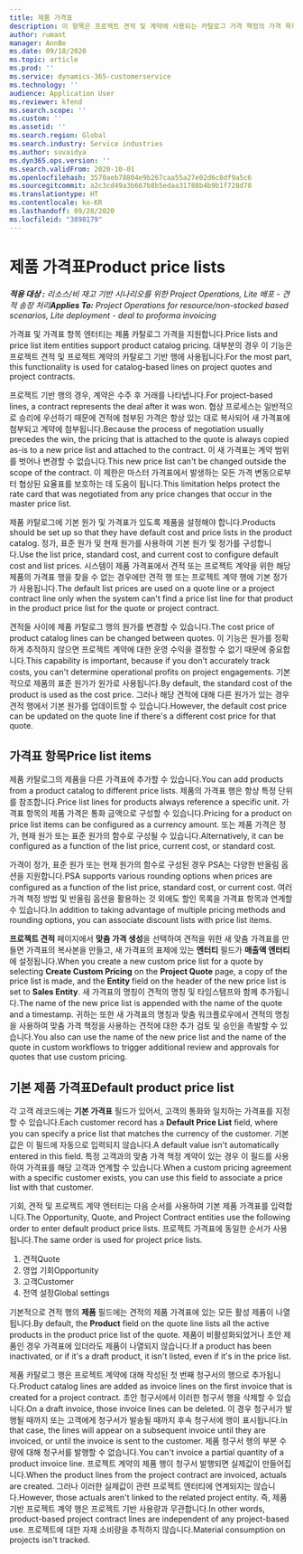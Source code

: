 ```yaml
---
title: 제품 가격표
description: 이 항목은 프로젝트 견적 및 계약에 사용되는 카탈로그 가격 책정의 가격 목록에 대한 정보를 제공합니다.
author: rumant
manager: AnnBe
ms.date: 09/18/2020
ms.topic: article
ms.prod: ''
ms.service: dynamics-365-customerservice
ms.technology: ''
audience: Application User
ms.reviewer: kfend
ms.search.scope: ''
ms.custom: ''
ms.assetid: ''
ms.search.region: Global
ms.search.industry: Service industries
ms.author: suvaidya
ms.dyn365.ops.version: ''
ms.search.validFrom: 2020-10-01
ms.openlocfilehash: 3570aeb78804e9b267caa55a27e02d6c8df9a5c6
ms.sourcegitcommit: a2c3cd49a3b667b8b5edaa31788b4b9b1f728d78
ms.translationtype: HT
ms.contentlocale: ko-KR
ms.lasthandoff: 09/28/2020
ms.locfileid: "3898179"
---
```

# <a name="product-price-lists"></a><span data-ttu-id="1c1cc-103">제품 가격표</span><span class="sxs-lookup"><span data-stu-id="1c1cc-103">Product price lists</span></span>

<span data-ttu-id="1c1cc-104">_**적용 대상 :** 리소스/비 재고 기반 시나리오를 위한 Project Operations, Lite 배포 - 견적 송장 처리_</span><span class="sxs-lookup"><span data-stu-id="1c1cc-104">_**Applies To:** Project Operations for resource/non-stocked based scenarios, Lite deployment - deal to proforma invoicing_</span></span>

<span data-ttu-id="1c1cc-105">가격표 및 가격표 항목 엔터티는 제품 카탈로그 가격을 지원합니다.</span><span class="sxs-lookup"><span data-stu-id="1c1cc-105">Price lists and price list item entities support product catalog pricing.</span></span> <span data-ttu-id="1c1cc-106">대부분의 경우 이 기능은 프로젝트 견적 및 프로젝트 계약의 카탈로그 기반 행에 사용됩니다.</span><span class="sxs-lookup"><span data-stu-id="1c1cc-106">For the most part, this functionality is used for catalog-based lines on project quotes and project contracts.</span></span>

<span data-ttu-id="1c1cc-107">프로젝트 기반 행의 경우, 계약은 수주 후 거래를 나타냅니다.</span><span class="sxs-lookup"><span data-stu-id="1c1cc-107">For project-based lines, a contract represents the deal after it was won.</span></span> <span data-ttu-id="1c1cc-108">협상 프로세스는 일반적으로 승리에 우선하기 때문에 견적에 첨부된 가격은 항상 있는 대로 복사되어 새 가격표에 첨부되고 계약에 첨부됩니다.</span><span class="sxs-lookup"><span data-stu-id="1c1cc-108">Because the process of negotiation usually precedes the win, the pricing that is attached to the quote is always copied as-is to a new price list and attached to the contract.</span></span> <span data-ttu-id="1c1cc-109">이 새 가격표는 계약 범위를 벗어나 변경할 수 없습니다.</span><span class="sxs-lookup"><span data-stu-id="1c1cc-109">This new price list can't be changed outside the scope of the contract.</span></span> <span data-ttu-id="1c1cc-110">이 제한은 마스터 가격표에서 발생하는 모든 가격 변동으로부터 협상된 요율표를 보호하는 데 도움이 됩니다.</span><span class="sxs-lookup"><span data-stu-id="1c1cc-110">This limitation helps protect the rate card that was negotiated from any price changes that occur in the master price list.</span></span>

<span data-ttu-id="1c1cc-111">제품 카탈로그에 기본 원가 및 가격표가 있도록 제품을 설정해야 합니다.</span><span class="sxs-lookup"><span data-stu-id="1c1cc-111">Products should be set up so that they have default cost and price lists in the product catalog.</span></span> <span data-ttu-id="1c1cc-112">정가, 표준 원가 및 현재 원가를 사용하여 기본 원가 및 정가를 구성합니다.</span><span class="sxs-lookup"><span data-stu-id="1c1cc-112">Use the list price, standard cost, and current cost to configure default cost and list prices.</span></span> <span data-ttu-id="1c1cc-113">시스템이 제품 가격표에서 견적 또는 프로젝트 계약을 위한 해당 제품의 가격표 행을 찾을 수 없는 경우에만 견적 행 또는 프로젝트 계약 행에 기본 정가가 사용됩니다.</span><span class="sxs-lookup"><span data-stu-id="1c1cc-113">The default list prices are used on a quote line or a project contract line only when the system can't find a price list line for that product in the product price list for the quote or project contract.</span></span>

<span data-ttu-id="1c1cc-114">견적들 사이에 제품 카탈로그 행의 원가를 변경할 수 있습니다.</span><span class="sxs-lookup"><span data-stu-id="1c1cc-114">The cost price of product catalog lines can be changed between quotes.</span></span> <span data-ttu-id="1c1cc-115">이 기능은 원가를 정확하게 추적하지 않으면 프로젝트 계약에 대한 운영 수익을 결정할 수 없기 때문에 중요합니다.</span><span class="sxs-lookup"><span data-stu-id="1c1cc-115">This capability is important, because if you don't accurately track costs, you can't determine operational profits on project engagements.</span></span> <span data-ttu-id="1c1cc-116">기본적으로 제품의 표준 원가가 원가로 사용됩니다.</span><span class="sxs-lookup"><span data-stu-id="1c1cc-116">By default, the standard cost of the product is used as the cost price.</span></span> <span data-ttu-id="1c1cc-117">그러나 해당 견적에 대해 다른 원가가 있는 경우 견적 행에서 기본 원가를 업데이트할 수 있습니다.</span><span class="sxs-lookup"><span data-stu-id="1c1cc-117">However, the default cost price can be updated on the quote line if there's a different cost price for that quote.</span></span>

## <a name="price-list-items"></a><span data-ttu-id="1c1cc-118">가격표 항목</span><span class="sxs-lookup"><span data-stu-id="1c1cc-118">Price list items</span></span>

<span data-ttu-id="1c1cc-119">제품 카탈로그의 제품을 다른 가격표에 추가할 수 있습니다.</span><span class="sxs-lookup"><span data-stu-id="1c1cc-119">You can add products from a product catalog to different price lists.</span></span> <span data-ttu-id="1c1cc-120">제품의 가격표 행은 항상 특정 단위를 참조합니다.</span><span class="sxs-lookup"><span data-stu-id="1c1cc-120">Price list lines for products always reference a specific unit.</span></span> <span data-ttu-id="1c1cc-121">가격표 항목의 제품 가격은 통화 금액으로 구성할 수 있습니다.</span><span class="sxs-lookup"><span data-stu-id="1c1cc-121">Pricing for a product on price list items can be configured as a currency amount.</span></span> <span data-ttu-id="1c1cc-122">또는 제품 가격은 정가, 현재 원가 또는 표준 원가의 함수로 구성될 수 있습니다.</span><span class="sxs-lookup"><span data-stu-id="1c1cc-122">Alternatively, it can be configured as a function of the list price, current cost, or standard cost.</span></span>

<span data-ttu-id="1c1cc-123">가격이 정가, 표준 원가 또는 현재 원가의 함수로 구성된 경우 PSA는 다양한 반올림 옵션을 지원합니다.</span><span class="sxs-lookup"><span data-stu-id="1c1cc-123">PSA supports various rounding options when prices are configured as a function of the list price, standard cost, or current cost.</span></span> <span data-ttu-id="1c1cc-124">여러 가격 책정 방법 및 반올림 옵션을 활용하는 것 외에도 할인 목록을 가격표 항목과 연계할 수 있습니다.</span><span class="sxs-lookup"><span data-stu-id="1c1cc-124">In addition to taking advantage of multiple pricing methods and rounding options, you can associate discount lists with price list items.</span></span> 

<span data-ttu-id="1c1cc-125">**프로젝트 견적** 페이지에서 **맞춤 가격 생성**을 선택하여 견적을 위한 새 맞춤 가격표를 만들면 가격표의 복사본을 만들고, 새 가격표의 표제에 있는 **엔터티** 필드가 **매출액 엔터티**에 설정됩니다.</span><span class="sxs-lookup"><span data-stu-id="1c1cc-125">When you create a new custom price list for a quote by selecting **Create Custom Pricing** on the **Project Quote** page, a copy of the price list is made, and the **Entity** field on the header of the new price list is set to **Sales Entity**.</span></span> <span data-ttu-id="1c1cc-126">새 가격표의 명칭이 견적의 명칭 및 타임스탬프와 함께 추가됩니다.</span><span class="sxs-lookup"><span data-stu-id="1c1cc-126">The name of the new price list is appended with the name of the quote and a timestamp.</span></span> <span data-ttu-id="1c1cc-127">귀하는 또한 새 가격표의 명칭과 맞춤 워크플로우에서 견적의 명칭을 사용하여 맞춤 가격 책정을 사용하는 견적에 대한 추가 검토 및 승인을 촉발할 수 있습니다.</span><span class="sxs-lookup"><span data-stu-id="1c1cc-127">You also can use the name of the new price list and the name of the quote in custom workflows to trigger additional review and approvals for quotes that use custom pricing.</span></span>

 
## <a name="default-product-price-list"></a><span data-ttu-id="1c1cc-128">기본 제품 가격표</span><span class="sxs-lookup"><span data-stu-id="1c1cc-128">Default product price list</span></span>
<span data-ttu-id="1c1cc-129">각 고객 레코드에는 **기본 가격표** 필드가 있어서, 고객의 통화와 일치하는 가격표를 지정할 수 있습니다.</span><span class="sxs-lookup"><span data-stu-id="1c1cc-129">Each customer record has a **Default Price List** field, where you can specify a price list that matches the currency of the customer.</span></span> <span data-ttu-id="1c1cc-130">기본값은 이 필드에 자동으로 입력되지 않습니다.</span><span class="sxs-lookup"><span data-stu-id="1c1cc-130">A default value isn't automatically entered in this field.</span></span> <span data-ttu-id="1c1cc-131">특정 고객과의 맞춤 가격 책정 계약이 있는 경우 이 필드를 사용하여 가격표를 해당 고객과 연계할 수 있습니다.</span><span class="sxs-lookup"><span data-stu-id="1c1cc-131">When a custom pricing agreement with a specific customer exists, you can use this field to associate a price list with that customer.</span></span>

<span data-ttu-id="1c1cc-132">기회, 견적 및 프로젝트 계약 엔터티는 다음 순서를 사용하여 기본 제품 가격표를 입력합니다.</span><span class="sxs-lookup"><span data-stu-id="1c1cc-132">The Opportunity, Quote, and Project Contract entities use the following order to enter default product price lists.</span></span> <span data-ttu-id="1c1cc-133">프로젝트 가격표에 동일한 순서가 사용됩니다.</span><span class="sxs-lookup"><span data-stu-id="1c1cc-133">The same order is used for project price lists.</span></span>

1.  <span data-ttu-id="1c1cc-134">견적</span><span class="sxs-lookup"><span data-stu-id="1c1cc-134">Quote</span></span>
2.  <span data-ttu-id="1c1cc-135">영업 기회</span><span class="sxs-lookup"><span data-stu-id="1c1cc-135">Opportunity</span></span>
3.  <span data-ttu-id="1c1cc-136">고객</span><span class="sxs-lookup"><span data-stu-id="1c1cc-136">Customer</span></span>
4.  <span data-ttu-id="1c1cc-137">전역 설정</span><span class="sxs-lookup"><span data-stu-id="1c1cc-137">Global settings</span></span> 

<span data-ttu-id="1c1cc-138">기본적으로 견적 행의 **제품** 필드에는 견적의 제품 가격표에 있는 모든 활성 제품이 나열됩니다.</span><span class="sxs-lookup"><span data-stu-id="1c1cc-138">By default, the **Product** field on the quote line lists all the active products in the product price list of the quote.</span></span> <span data-ttu-id="1c1cc-139">제품이 비활성화되었거나 초안 제품인 경우 가격표에 있더라도 제품이 나열되지 않습니다.</span><span class="sxs-lookup"><span data-stu-id="1c1cc-139">If a product has been inactivated, or if it's a draft product, it isn't listed, even if it's in the price list.</span></span> 

<span data-ttu-id="1c1cc-140">제품 카탈로그 행은 프로젝트 계약에 대해 작성된 첫 번째 청구서의 행으로 추가됩니다.</span><span class="sxs-lookup"><span data-stu-id="1c1cc-140">Product catalog lines are added as invoice lines on the first invoice that is created for a project contract.</span></span> <span data-ttu-id="1c1cc-141">초안 청구서에서 이러한 청구서 행을 삭제할 수 있습니다.</span><span class="sxs-lookup"><span data-stu-id="1c1cc-141">On a draft invoice, those invoice lines can be deleted.</span></span> <span data-ttu-id="1c1cc-142">이 경우 청구서가 발행될 때까지 또는 고객에게 청구서가 발송될 때까지 후속 청구서에 행이 표시됩니다.</span><span class="sxs-lookup"><span data-stu-id="1c1cc-142">In that case, the lines will appear on a subsequent invoice until they are invoiced, or until the invoice is sent to the customer.</span></span> <span data-ttu-id="1c1cc-143">제품 청구서 행의 부분 수량에 대해 청구서를 발행할 수 없습니다.</span><span class="sxs-lookup"><span data-stu-id="1c1cc-143">You can't invoice a partial quantity of a product invoice line.</span></span> <span data-ttu-id="1c1cc-144">프로젝트 계약의 제품 행이 청구서 발행되면 실제값이 만들어집니다.</span><span class="sxs-lookup"><span data-stu-id="1c1cc-144">When the product lines from the project contract are invoiced, actuals are created.</span></span> <span data-ttu-id="1c1cc-145">그러나 이러한 실제값이 관련 프로젝트 엔터티에 연계되지는 않습니다.</span><span class="sxs-lookup"><span data-stu-id="1c1cc-145">However, those actuals aren't linked to the related project entity.</span></span> <span data-ttu-id="1c1cc-146">즉, 제품 기반 프로젝트 계약 행은 프로젝트 기반 사용량과 무관합니다.</span><span class="sxs-lookup"><span data-stu-id="1c1cc-146">In other words, product-based project contract lines are independent of any project-based use.</span></span> <span data-ttu-id="1c1cc-147">프로젝트에 대한 자재 소비량을 추적하지 않습니다.</span><span class="sxs-lookup"><span data-stu-id="1c1cc-147">Material consumption on projects isn't tracked.</span></span>
